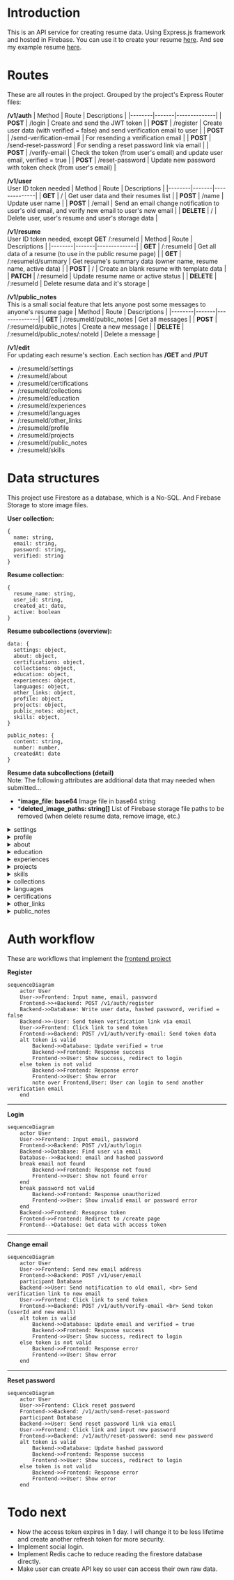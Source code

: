 # Introduction

This is an API service for creating resume data. Using Express.js framework and hosted in Firebase.
You can use it to create your resume [here](https://themiddnigth.github.io/#/create).
And see my example resume [here](https://themiddnigth.github.io).

# Routes

These are all routes in the project. Grouped by the project's Express Router files:

**/v1/auth**
| Method | Route | Descriptions |
|--------|-------|--------------|
| **POST** | /login | Create and send the JWT token |
| **POST** | /register | Create user data (with verified = false) and send verification email to user |
| **POST** | /send-verification-email | For resending a verification email |
| **POST** | /send-reset-password | For sending a reset password link via email |
| **POST** | /verify-email | Check the token (from user's email) and update user email, verified = true |
| **POST** | /reset-password | Update new password with token check (from user's email) |

**/v1/user** <br> User ID token needed
| Method | Route | Descriptions |
|--------|-------|--------------|
| **GET** | / | Get user data and their resumes list |
| **POST** | /name | Update user name |
| **POST** | /email | Send an email change notification to user's old email, and verify new email to user's new email |
| **DELETE** | / | Delete user, user's resume and user's storage data |
    
**/v1/resume** <br> User ID token needed, except **GET** /:resumeId
| Method | Route | Descriptions |
|--------|-------|--------------|
| **GET** | /:resumeId | Get all data of a resume (to use in the public resume page) |
| **GET** | /:resumeId/summary | Get resume's summary data (owner name, resume name, active data) |
| **POST** | / | Create an blank resume with template data |
| **PATCH** | /:resumeId | Update resume name or active status |
| **DELETE** | /:resumeId | Delete resume data and it's storage |
    
**/v1/public_notes** <br> This is a small social feature that lets anyone post some messages to anyone's resume page
| Method | Route | Descriptions |
|--------|-------|--------------|
| **GET** | /:resumeId/public_notes | Get all messages |
| **POST** | /:resumeId/public_notes | Create a new message |
| **DELETE** | /:resumeId/public_notes/:noteId | Delete a message |
    
**/v1/edit** <br> For updating each resume's section. Each section has **/GET** and **/PUT**
- /:resumeId/settings
- /:resumeId/about
- /:resumeId/certifications
- /:resumeId/collections
- /:resumeId/education
- /:resumeId/experiences
- /:resumeId/languages
- /:resumeId/other_links
- /:resumeId/profile
- /:resumeId/projects
- /:resumeId/public_notes
- /:resumeId/skills

# Data structures

This project use Firestore as a database, which is a No-SQL. And Firebase Storage to store image files.

**User collection:**
```
{
  name: string, 
  email: string, 
  password: string, 
  verified: string
}
```

**Resume collection:**
```
{
  resume_name: string,
  user_id: string,
  created_at: date,
  active: boolean
}
```
**Resume subcollections (overview):** <br>
```
data: {
  settings: object,
  about: object,
  certifications: object,
  collections: object,
  education: object,
  experiences: object,
  languages: object,
  other_links: object,
  profile: object,
  projects: object,
  public_notes: object,
  skills: object,
}

public_notes: {
  content: string,
  number: number,
  createdAt: date
}
```

**Resume data subcollections (detail)** <br>
Note: The following attributes are additional data that may needed when submitted...
- ***image_file: base64** Image file in base64 string
- ***deleted_image_paths: string[]** List of Firebase storage file paths to be removed (when delete resume data, remove image, etc.)
<details>
  <summary>settings</summary>

  ```
    layout: number,
    background": {
      mode: number,
      color: string,
      image_url: string,
      image_path: string
      *image_file: base64,
    },
    intro: {
      title: string,
      subtitle: string,
      enter_button: string
    }
  ```
</details>

<details>
  <summary>profile</summary>
  
  ```
    subtitle: string,
    image_url: string,
    image_path: string,
    *image_file: base64,
    contact: {
      location: string,
      email: string,
      phone: string,
    }
    links: [
      {
        title: string,
        url: string
      },
    ]
  ```
</details>

<details>
  <summary>about</summary>

  ```
    active: boolean,
    title: string,
    subtitle: string,
    data: [
      { content: string },
    ]
  ```
</details>

<details>
  <summary>education</summary>

  ```
    active: boolean,
    title: string,
    subtitle: string,
    display_limit: number,
    data: [
      {
        active: boolean,
        title: string,
        degree: string,
        school: string,
        from: string,
        to: string,
        current: boolean
      },
    ]
  ```
</details>

<details>
  <summary>experiences</summary>

  ```
    active: boolean,
    title: string,
    subtitle: string,
    display_limit: number,
    data: [
      {
        active: boolean
        title: string
        company: string
        from: string
        to: string
        current: boolean
        description: [
          { content: string },
        ]
      },
    ]
  ```
</details>

<details>
  <summary>projects</summary>

  ```
    active: boolean,
    title: string,
    subtitle: string,
    display_limit: number,
    display_mode: number,
    data: [
      {
        title: string,
        tags: string[],
        image_url: string,
        image_path: string,
        *image_file: base64,
        description: string,
        public_link: string,
        createdAt: string,
        links: [
          {
            title: string,
            url: string
          },
        ]
      },
    ]
    *deleted_image_paths: string[]
  ```
</details>

<details>
  <summary>skills</summary>

  ```
    active: boolean,
    title: string,
    subtitle: string,
    display_limit: number,
    data: [
      {
        active: boolean,
        title: string,
        level: string,
        description: string,
        image_url: string,
        image_path: string,
        *image_file: base64,
        isMono: boolean
      }
    ]
    *deleted_image_paths: string[]
  ```
</details>

<details>
  <summary>collections</summary>

  ```
    active: boolean,
    title: string,
    subtitle: string,
    display_limit: number,
    data: [
      {
        active: boolean,
        title: string,
        description: string,
        image_url: string,
        image_path: string,
        *image_file: base64,
        isMono: boolean
      }
    ]
    *deleted_image_paths: string[]
  ```
</details>

<details>
  <summary>languages</summary>

  ```
    active: boolean,
    title: string,
    subtitle: string,
    display_limit: number,
    read: { value: number, level: string },
    write: { value: number, level: string },
    listen: { value: number, level: string },
    speak: { value: number, level: string },
  ```
</details>

<details>
  <summary>certifications</summary>

  ```
    active: boolean,
    title: string,
    subtitle: string,
    display_limit: number,
    data: [
      {
        active: boolean,
        title: string,
        issuedBy: string,
        issuedDate: string,
        credentialUrl: string,
        image_url: string,
        image_path: string,
        *image_file: base64,
      },
    ],
    *deleted_image_paths: string[]
  ```
</details>

<details>
  <summary>other_links</summary>

  ```
    active: boolean,
    title: string,
    subtitle: string,
    display_limit: number,
    data: [
      { title: string, url: string },
    ]
  ```
</details>

<details>
  <summary>public_notes</summary>

  ```
    active: boolean,
    title: string,
    subtitle: string,
    display_limit: number,
  ```
</details>

# Auth workflow
These are workflows that implement the [frontend project](https://github.com/themiddnight/themiddnight.github.io)

**Register**
```mermaid
sequenceDiagram
    actor User
    User->>Frontend: Input name, email, password
    Frontend->>+Backend: POST /v1/auth/register
    Backend->>Database: Write user data, hashed password, verified = false
    Backend->>-User: Send token verification link via email
    User->>Frontend: Click link to send token
    Frontend->>Backend: POST /v1/auth/verify-email: Send token data
    alt token is valid
        Backend->>Database: Update verified = true
        Backend->>Frontend: Response success
        Frontend->>User: Show success, redirect to login
    else token is not valid
        Backend->>Frontend: Response error
        Frontend->>User: Show error
        note over Frontend,User: User can login to send another verification email
    end
```

---

**Login**
```mermaid
sequenceDiagram
    actor User
    User->>Frontend: Input email, password
    Frontend->>Backend: POST /v1/auth/login
    Backend->>Database: Find user via email
    Database-->>Backend: email and hashed password
    break email not found
        Backend->>Frontend: Response not found
        Frontend->>User: Show not found error
    end
    break password not valid
        Backend->>Frontend: Response unauthorized
        Frontend->>User: Show invalid email or password error
    end
    Backend->>Frontend: Resopnse token
    Frontend->>Frontend: Redirect to /create page
    Frontend-->Database: Get data with access token
```

---

**Change email**
```mermaid
sequenceDiagram
    actor User
    User->>Frontend: Send new email address
    Frontend->>Backend: POST /v1/user/email
    participant Database
    Backend->>User: Send notification to old email, <br> Send verification link to new email
    User->>Frontend: Click link to send token
    Frontend->>Backend: POST /v1/auth/verify-email <br> Send token (userId and new email)
    alt token is valid
        Backend->>Database: Update email and verified = true
        Backend->>Frontend: Response success
        Frontend->>User: Show success, redirect to login
    else token is not valid
        Backend->>Frontend: Response error
        Frontend->>User: Show error
    end
```

---

**Reset password**
```mermaid
sequenceDiagram
    actor User
    User->>Frontend: Click reset password
    Frontend->>Backend: /v1/auth/send-reset-password
    participant Database
    Backend->>User: Send reset password link via email
    User->>Frontend: Click link and input new password
    Frontend->>Backend: /v1/auth/reset-password: send new password
    alt token is valid
        Backend->>Database: Update hashed password
        Backend->>Frontend: Response success
        Frontend->>User: Show success, redirect to login
    else token is not valid
        Backend->>Frontend: Response error
        Frontend->>User: Show error
    end
```


# Todo next

- Now the access token expires in 1 day. I will change it to be less lifetime and create another refresh token for more security.
- Implement social login.
- Implement Redis cache to reduce reading the firestore database directly.
- Make user can create API key so user can access their own raw data.
